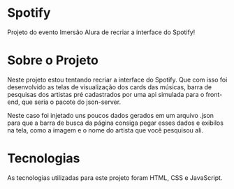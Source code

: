 # Spotify
Projeto do evento Imersão Alura de recriar a interface do Spotify!

# Sobre o Projeto

Neste projeto estou tentando recriar a interface do Spotify. Que com isso foi desenvolvido as telas de visualização dos cards das músicas, barra de pesquisas dos artistas pré cadastrados por uma api simulada para o front-end, que seria o pacote do json-server.

Neste caso foi injetado uns poucos dados gerados em um arquivo .json para que a barra de busca da página consiga pegar esses dados e exibilos na tela, como a imagem e o nome do artista que você pesquisou ali.

# Tecnologias

As tecnologias utilizadas para este projeto foram HTML, CSS e JavaScript.
